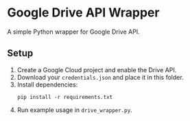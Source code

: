 # Google Drive API Wrapper

A simple Python wrapper for Google Drive API.

## Setup

1. Create a Google Cloud project and enable the Drive API.
2. Download your `credentials.json` and place it in this folder.
3. Install dependencies:
   ```
   pip install -r requirements.txt
   ```
4. Run example usage in `drive_wrapper.py`.
